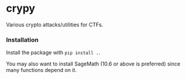 # crypy

Various crypto attacks/utilities for CTFs.

### Installation

Install the package with `pip install .`.

You may also want to install SageMath (10.6 or above is preferred) since many functions
depend on it.